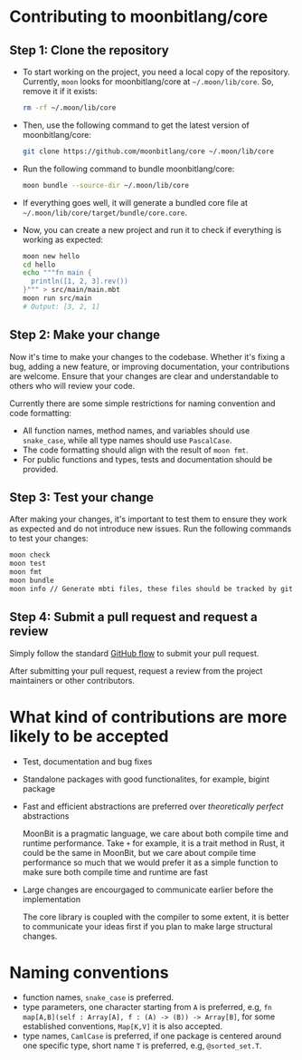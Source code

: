 # Contributing to moonbitlang/core

## Step 1: Clone the repository

- To start working on the project, you need a local copy of the repository. Currently, `moon` looks for moonbitlang/core at `~/.moon/lib/core`. So, remove it if it exists:

  ```bash
  rm -rf ~/.moon/lib/core
  ```

- Then, use the following command to get the latest version of moonbitlang/core:

  ```bash
  git clone https://github.com/moonbitlang/core ~/.moon/lib/core
  ```

- Run the following command to bundle moonbitlang/core:

  ```bash
  moon bundle --source-dir ~/.moon/lib/core
  ```

- If everything goes well, it will generate a bundled core file at `~/.moon/lib/core/target/bundle/core.core`.

- Now, you can create a new project and run it to check if everything is working as expected:

  ```bash
  moon new hello
  cd hello
  echo """fn main {
    println([1, 2, 3].rev())
  }""" > src/main/main.mbt
  moon run src/main
  # Output: [3, 2, 1]
  ```

## Step 2: Make your change

Now it's time to make your changes to the codebase. Whether it's fixing a bug, adding a new feature, or improving documentation, your contributions are welcome. Ensure that your changes are clear and understandable to others who will review your code.

Currently there are some simple restrictions for naming convention and code formatting:

- All function names, method names, and variables should use `snake_case`, while all type names should use `PascalCase`.
- The code formatting should align with the result of `moon fmt`.
- For public functions and types, tests and documentation should be provided. 


## Step 3: Test your change

After making your changes, it's important to test them to ensure they work as expected and do not introduce new issues. Run the following commands to test your changes:

  ```bash
  moon check
  moon test
  moon fmt
  moon bundle
  moon info // Generate mbti files, these files should be tracked by git
  ```

## Step 4: Submit a pull request and request a review

Simply follow the standard [GitHub flow](https://docs.github.com/en/get-started/using-github/github-flow) to submit your pull request.

After submitting your pull request, request a review from the project maintainers or other contributors.


# What kind of contributions are more likely to be accepted

- Test, documentation and bug fixes 

- Standalone packages with good functionalites, for example, bigint package

- Fast and efficient abstractions are preferred over *theoretically perfect* abstractions

   MoonBit is a pragmatic language, we care about both compile time and runtime performance. Take `+` for example, it is a trait method in Rust,
   it could be the same in MoonBit, but we care about compile time performance so much that we would prefer it as a simple function to make sure 
   both compile time and runtime are fast

- Large changes are encourgaged to communicate earlier before the implementation

   The core library is coupled with the compiler to some extent, it is better to communicate your ideas first if you 
   plan to make large structural changes.  

# Naming conventions

- function names, `snake_case` is preferred.
- type parameters, one character starting from `A` is preferred, e.g, `fn map[A,B](self : Array[A], f : (A) -> (B)) -> Array[B]`, for some established
  conventions, `Map[K,V]` it is also accepted.
- type names, `CamlCase` is preferred, if one package is centered around one specific type, short name `T` is preferred, e.g, `@sorted_set.T`.
